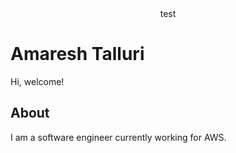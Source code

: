 <html><center>test</center></html>

# Amaresh Talluri

Hi, welcome!

## About
I am a software engineer currently working for AWS. 
